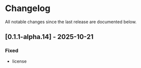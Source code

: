 # Changelog

All notable changes since the last release are documented below.

## [0.1.1-alpha.14] - 2025-10-21

### Fixed
- license

